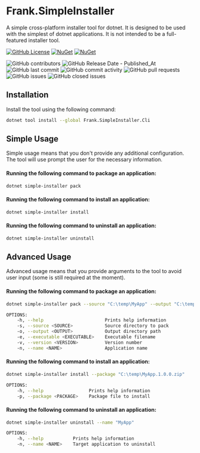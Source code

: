 # Frank.SimpleInstaller

A simple cross-platform installer tool for dotnet. It is designed to be used with the simplest of dotnet applications. It is not intended to be a full-featured installer tool.

[![GitHub License](https://img.shields.io/github/license/frankhaugen/Frank.SimpleInstaller)](LICENSE)
[![NuGet](https://img.shields.io/nuget/v/Frank.SimpleInstaller.svg)](https://www.nuget.org/packages/Frank.SimpleInstaller)
[![NuGet](https://img.shields.io/nuget/dt/Frank.SimpleInstaller.svg)](https://www.nuget.org/packages/Frank.SimpleInstaller)

![GitHub contributors](https://img.shields.io/github/contributors/frankhaugen/Frank.SimpleInstaller)
![GitHub Release Date - Published_At](https://img.shields.io/github/release-date/frankhaugen/Frank.SimpleInstaller)
![GitHub last commit](https://img.shields.io/github/last-commit/frankhaugen/Frank.SimpleInstaller)
![GitHub commit activity](https://img.shields.io/github/commit-activity/m/frankhaugen/Frank.SimpleInstaller)
![GitHub pull requests](https://img.shields.io/github/issues-pr/frankhaugen/Frank.SimpleInstaller)
![GitHub issues](https://img.shields.io/github/issues/frankhaugen/Frank.SimpleInstaller)
![GitHub closed issues](https://img.shields.io/github/issues-closed/frankhaugen/Frank.SimpleInstaller)


## Installation

Install the tool using the following command:

```bash
dotnet tool install --global Frank.SimpleInstaller.Cli
```

## Simple Usage

Simple usage means that you don't provide any additional configuration. The tool will use prompt the user for the necessary information.

#### Running the following command to package an application:

```bash
dotnet simple-installer pack
```

#### Running the following command to install an application:

```bash
dotnet simple-installer install
```

#### Running the following command to uninstall an application:

```bash
dotnet simple-installer uninstall
```

## Advanced Usage

Advanced usage means that you provide arguments to the tool to avoid user input (some is still required at the moment).

#### Running the following command to package an application:

```bash
dotnet simple-installer pack --source "C:\temp\MyApp" --output "C:\temp" --executable "MyApp.exe" --version "1.0.0" --name "MyApp"
```

```bash
OPTIONS:
    -h, --help                       Prints help information
    -s, --source <SOURCE>            Source directory to pack
    -o, --output <OUTPUT>            Output directory path
    -e, --executable <EXECUTABLE>    Executable filename
    -v, --version <VERSION>          Version number
    -n, --name <NAME>                Application name
```

#### Running the following command to install an application:

```bash
dotnet simple-installer install --package "C:\temp\MyApp.1.0.0.zip"
```

```bash
OPTIONS:
    -h, --help                 Prints help information
    -p, --package <PACKAGE>    Package file to install
```

#### Running the following command to uninstall an application:

```bash
dotnet simple-installer uninstall --name "MyApp"
```

```bash
OPTIONS:
    -h, --help           Prints help information
    -n, --name <NAME>    Target application to uninstall
```
